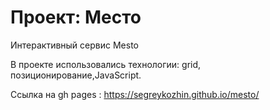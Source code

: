 # Проект: Место

Интерактивный сервис Mesto

В проекте использовались технологии: grid, позиционирование,JavaScript.

Ссылка на gh pages : https://segreykozhin.github.io/mesto/


